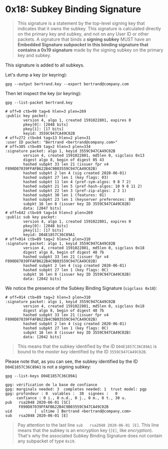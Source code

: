 # 0x18: Subkey Binding Signature

> This signature is a statement by the top-level signing key that
> indicates that it owns the subkey.  This signature is calculated
> directly on the primary key and subkey, and not on any User ID or
> other packets.  A signature that binds a **signing subkey** MUST have
> an **Embedded Signature _subpacket_ in this binding signature that
> contains a 0x19 signature** made by the signing subkey on the
> primary key and subkey.

This signature is added to all subkeys.

Let's dump a key (or keyring):

    gpg --output bertrand.key --export bertrand@company.com
    
Then let inspect the key (or keyring):

    gpg --list-packet bertrand.key  

    # off=0 ctb=99 tag=6 hlen=3 plen=269
    :public key packet:
            version 4, algo 1, created 1591022801, expires 0
            pkey[0]: [2048 bits]
            pkey[1]: [17 bits]
            keyid: 3559C947CA49C02B
    # off=272 ctb=b4 tag=13 hlen=2 plen=31
    :user ID packet: "Bertrand <bertrand@company.com>"
    # off=305 ctb=89 tag=2 hlen=3 plen=334
    :signature packet: algo 1, keyid 3559C947CA49C02B
            version 4, created 1591022801, md5len 0, sigclass 0x13
            digest algo 8, begin of digest 05 43
            hashed subpkt 33 len 21 (issuer fpr v4 F890D87039FFAFB622B4C9B03559C947CA49C02B)
            hashed subpkt 2 len 4 (sig created 2020-06-01)
            hashed subpkt 27 len 1 (key flags: 03)
            hashed subpkt 11 len 4 (pref-sym-algos: 9 8 7 2)
            hashed subpkt 21 len 5 (pref-hash-algos: 10 9 8 11 2)
            hashed subpkt 22 len 3 (pref-zip-algos: 2 3 1)
            hashed subpkt 30 len 1 (features: 01)
            hashed subpkt 23 len 1 (keyserver preferences: 80)
            subpkt 16 len 8 (issuer key ID 3559C947CA49C02B)
            data: [2047 bits]
    # off=642 ctb=b9 tag=14 hlen=3 plen=269
    :public sub key packet:
            version 4, algo 1, created 1591022801, expires 0
            pkey[0]: [2048 bits]
            pkey[1]: [17 bits]
            keyid: D04E1857C36C89A1
    # off=914 ctb=89 tag=2 hlen=3 plen=310
    :signature packet: algo 1, keyid 3559C947CA49C02B
            version 4, created 1591022801, md5len 0, sigclass 0x18
            digest algo 8, begin of digest 48 7b
            hashed subpkt 33 len 21 (issuer fpr v4 F890D87039FFAFB622B4C9B03559C947CA49C02B)
            hashed subpkt 2 len 4 (sig created 2020-06-01)
            hashed subpkt 27 len 1 (key flags: 0C)
            subpkt 16 len 8 (issuer key ID 3559C947CA49C02B)
            data: [2042 bits]
      
We notice the presence of the Subkey Binding Signature (`sigclass 0x18`):
      
    # off=914 ctb=89 tag=2 hlen=3 plen=310
    :signature packet: algo 1, keyid 3559C947CA49C02B
            version 4, created 1591022801, md5len 0, sigclass 0x18
            digest algo 8, begin of digest 48 7b
            hashed subpkt 33 len 21 (issuer fpr v4 F890D87039FFAFB622B4C9B03559C947CA49C02B)
            hashed subpkt 2 len 4 (sig created 2020-06-01)
            hashed subpkt 27 len 1 (key flags: 0C)
            subpkt 16 len 8 (issuer key ID 3559C947CA49C02B)
            data: [2042 bits]

> This means that the subkey identified by the ID `D04E1857C36C89A1` is bound to the _master
> key_ identified by the ID `3559C947CA49C02B`.

Please note that, as you can see, the subkey identified by the ID `D04E1857C36C89A1` is not a signing subkey:

    gpg --list-keys D04E1857C36C89A1
    
    gpg: vérification de la base de confiance
    gpg: marginals needed: 3  completes needed: 1  trust model: pgp
    gpg: profondeur : 0  valables :  30  signées :   0
         confiance : 0 i., 0 n.d., 0 j., 0 m., 0 t., 30 u.
    pub   rsa2048 2020-06-01 [SC]
          F890D87039FFAFB622B4C9B03559C947CA49C02B
    uid          [  ultime ] Bertrand <bertrand@company.com>
    sub   rsa2048 2020-06-01 [E]

> Pay attention to the last line `sub   rsa2048 2020-06-01 [E]`.
> This line means that the subkey is an encryption key (`[E]`, like _encryption_).
> That's why the associated Subkey Binding Signature does not contain any
> subpacket of type `0x19`.

